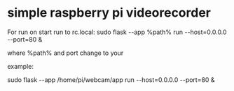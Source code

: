 # simple raspberry pi videorecorder

For run on start run to rc.local: sudo flask --app %path% run --host=0.0.0.0 --port=80 &

where %path% and port change to your

example:

sudo flask --app /home/pi/webcam/app run --host=0.0.0.0 --port=80 &

